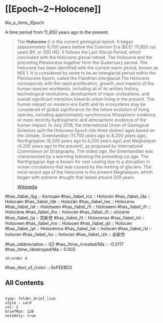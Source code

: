 # [[Epoch~2~Holocene]] 

#is_a_/time_/Epoch 

A time period from 11_650 years ago to the present. 

> The **Holocene** () is the current geological epoch. It began approximately 9,700 years before the Common Era (BCE) (11,650  cal years BP, or 300 HE). It follows the Last Glacial Period, which concluded with the Holocene glacial retreat. The Holocene and the preceding Pleistocene together form the Quaternary period. The Holocene has been identified with the current warm period, known as MIS 1. It is considered by some to be an interglacial period within the Pleistocene Epoch, called the Flandrian interglacial.The Holocene corresponds with the rapid proliferation, growth, and impacts of the human species worldwide, including all of its written history, technological revolutions, development of major civilizations, and overall significant transition towards urban living in the present. The human impact on modern-era Earth and its ecosystems may be considered of global significance for the future evolution of living species, including approximately synchronous lithospheric evidence, or more recently hydrospheric and atmospheric evidence of the human impact. In July 2018, the International Union of Geological Sciences split the Holocene Epoch into three distinct ages based on the climate, Greenlandian (11,700 years ago to 8,200 years ago), Northgrippian (8,200 years ago to 4,200 years ago) and Meghalayan (4,200 years ago to the present), as proposed by International Commission on Stratigraphy. The oldest age, the Greenlandian was characterized by a warming following the preceding ice age. The Northgrippian Age is known for vast cooling due to a disruption in ocean circulations that was caused by the melting of glaciers. The most recent age of the Holocene is the present Meghalayan, which began with extreme drought that lasted around 200 years.
>
> [Wikipedia](https://en.wikipedia.org/wiki/Holocene)

#has_/label_/bg  :: Холоцен
#has_/label_/cs  :: Holocén
#has_/label_/da  :: Holocæn
#has_/label_/de  :: Holozän
#has_/label_/es  :: Holoceno
#has_/label_/et  :: Holotseen
#has_/label_/fi  :: Holoseeni
#has_/label_/fr  :: Holocène
#has_/label_/hu  :: holocén
#has_/label_/it  :: olocene
#has_/label_/ja  :: 完新世
#has_/label_/lt  :: Holocenas
#has_/label_/nl  :: Holoceen
#has_/label_/no  :: Holocen
#has_/label_/pl  :: Holocen
#has_/label_/pt  :: Holocénico
#has_/label_/sk  :: holocén
#has_/label_/sl  :: holocen
#has_/label_/sv  :: holocen
#has_/label_/zh  :: 全新世

#has_/abbreviation :: Q2
#has_/time_/created/Ma :: -0.0117
#has_/time_/destroyed/Ma :: 0.002 

    sh:order 4 

#has_/text_of_/color :: 0xFEEBD2

## All Contents

```folderv
```

```ccard
type: folder_brief_live
style : card
col: 2
briefMax: 128
noteOnly: true
```


